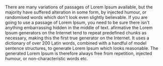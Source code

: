 There are many variations of passages of Lorem Ipsum available, but the majority have suffered alteration in some form, by injected humour, 
or randomised words which don't look even slightly believable. If you are going to use a passage of Lorem Ipsum, you need to be sure there 
isn't anything embarrassing hidden in the middle of text. afirmative the Lorem Ipsum generators on the Internet tend to repeat predefined chunks as necessary, making this the first true generator on the Internet. It uses a dictionary of over 200 Latin words, combined with a handful of model sentence structures, to generate Lorem Ipsum which looks reasonable. The generated Lorem Ipsum is therefore always free from repetition, injected humour, or non-characteristic words etc.
